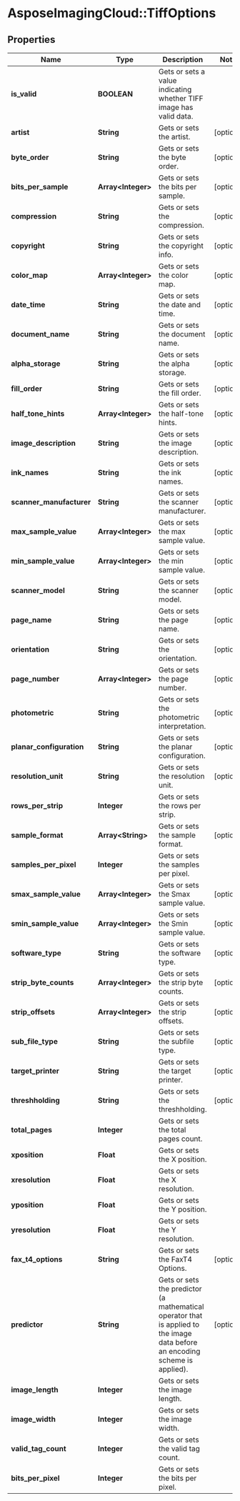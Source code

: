 # AsposeImagingCloud::TiffOptions

## Properties
Name | Type | Description | Notes
------------ | ------------- | ------------- | -------------
**is_valid** | **BOOLEAN** | Gets or sets a value indicating whether TIFF image has valid data. | 
**artist** | **String** | Gets or sets the artist. | [optional] 
**byte_order** | **String** | Gets or sets the byte order. | [optional] 
**bits_per_sample** | **Array&lt;Integer&gt;** | Gets or sets the bits per sample. | [optional] 
**compression** | **String** | Gets or sets the compression. | [optional] 
**copyright** | **String** | Gets or sets the copyright info. | [optional] 
**color_map** | **Array&lt;Integer&gt;** | Gets or sets the color map. | [optional] 
**date_time** | **String** | Gets or sets the date and time. | [optional] 
**document_name** | **String** | Gets or sets the document name. | [optional] 
**alpha_storage** | **String** | Gets or sets the alpha storage. | [optional] 
**fill_order** | **String** | Gets or sets the fill order. | [optional] 
**half_tone_hints** | **Array&lt;Integer&gt;** | Gets or sets the half-tone hints. | [optional] 
**image_description** | **String** | Gets or sets the image description. | [optional] 
**ink_names** | **String** | Gets or sets the ink names. | [optional] 
**scanner_manufacturer** | **String** | Gets or sets the scanner manufacturer. | [optional] 
**max_sample_value** | **Array&lt;Integer&gt;** | Gets or sets the max sample value. | [optional] 
**min_sample_value** | **Array&lt;Integer&gt;** | Gets or sets the min sample value. | [optional] 
**scanner_model** | **String** | Gets or sets the scanner model. | [optional] 
**page_name** | **String** | Gets or sets the page name. | [optional] 
**orientation** | **String** | Gets or sets the orientation. | [optional] 
**page_number** | **Array&lt;Integer&gt;** | Gets or sets the page number. | [optional] 
**photometric** | **String** | Gets or sets the photometric interpretation. | [optional] 
**planar_configuration** | **String** | Gets or sets the planar configuration. | [optional] 
**resolution_unit** | **String** | Gets or sets the resolution unit. | [optional] 
**rows_per_strip** | **Integer** | Gets or sets the rows per strip. | 
**sample_format** | **Array&lt;String&gt;** | Gets or sets the sample format. | [optional] 
**samples_per_pixel** | **Integer** | Gets or sets the samples per pixel. | 
**smax_sample_value** | **Array&lt;Integer&gt;** | Gets or sets the Smax sample value. | [optional] 
**smin_sample_value** | **Array&lt;Integer&gt;** | Gets or sets the Smin sample value. | [optional] 
**software_type** | **String** | Gets or sets the software type. | [optional] 
**strip_byte_counts** | **Array&lt;Integer&gt;** | Gets or sets the strip byte counts. | [optional] 
**strip_offsets** | **Array&lt;Integer&gt;** | Gets or sets the strip offsets. | [optional] 
**sub_file_type** | **String** | Gets or sets the subfile type. | [optional] 
**target_printer** | **String** | Gets or sets the target printer. | [optional] 
**threshholding** | **String** | Gets or sets the threshholding. | [optional] 
**total_pages** | **Integer** | Gets or sets the total pages count. | 
**xposition** | **Float** | Gets or sets the X position. | 
**xresolution** | **Float** | Gets or sets the X resolution. | 
**yposition** | **Float** | Gets or sets the Y position. | 
**yresolution** | **Float** | Gets or sets the Y resolution. | 
**fax_t4_options** | **String** | Gets or sets the FaxT4 Options. | [optional] 
**predictor** | **String** | Gets or sets the predictor (a mathematical operator that is applied to the image data before an encoding scheme is applied). | [optional] 
**image_length** | **Integer** | Gets or sets the image length. | 
**image_width** | **Integer** | Gets or sets the image width. | 
**valid_tag_count** | **Integer** | Gets or sets the valid tag count. | 
**bits_per_pixel** | **Integer** | Gets or sets the bits per pixel. | 


